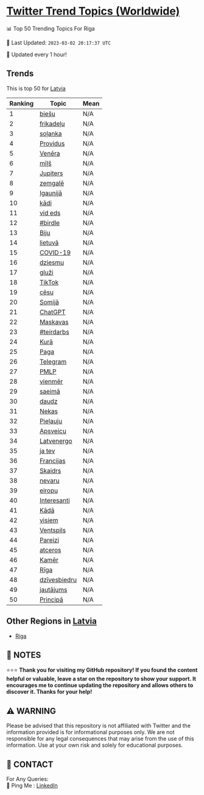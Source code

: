 [Twitter Trend Topics (Worldwide)](https://github.com/ErcinDedeoglu/Twitter-Trend-Topics)
==========


📊 Top 50 Trending Topics For Riga

📆 Last Updated: `2023-03-02 20:17:37 UTC`

🔧 Updated every 1 hour!


## Trends

This is top 50 for [Latvia](</Latvia>)

| Ranking | Topic | Mean |
| ------- | ------------ | ------------ |
| 1 | [biešu](http://twitter.com/search?q=bie%c5%a1u) | N/A |
| 2 | [frikadeļu](http://twitter.com/search?q=frikade%c4%bcu) | N/A |
| 3 | [soļanka](http://twitter.com/search?q=so%c4%bcanka) | N/A |
| 4 | [Providus](http://twitter.com/search?q=Providus) | N/A |
| 5 | [Venēra](http://twitter.com/search?q=Ven%c4%93ra) | N/A |
| 6 | [mīļš](http://twitter.com/search?q=m%c4%ab%c4%bc%c5%a1) | N/A |
| 7 | [Jupiters](http://twitter.com/search?q=Jupiters) | N/A |
| 8 | [zemgalē](http://twitter.com/search?q=zemgal%c4%93) | N/A |
| 9 | [Igaunijā](http://twitter.com/search?q=Igaunij%c4%81) | N/A |
| 10 | [kādi](http://twitter.com/search?q=k%c4%81di) | N/A |
| 11 | [vid eds](http://twitter.com/search?q=vid+eds) | N/A |
| 12 | [#birdle](http://twitter.com/search?q=%23birdle) | N/A |
| 13 | [Biju](http://twitter.com/search?q=Biju) | N/A |
| 14 | [lietuvā](http://twitter.com/search?q=lietuv%c4%81) | N/A |
| 15 | [COVID-19](http://twitter.com/search?q=COVID-19) | N/A |
| 16 | [dziesmu](http://twitter.com/search?q=dziesmu) | N/A |
| 17 | [gluži](http://twitter.com/search?q=glu%c5%bei) | N/A |
| 18 | [TikTok](http://twitter.com/search?q=TikTok) | N/A |
| 19 | [cēsu](http://twitter.com/search?q=c%c4%93su) | N/A |
| 20 | [Somijā](http://twitter.com/search?q=Somij%c4%81) | N/A |
| 21 | [ChatGPT](http://twitter.com/search?q=ChatGPT) | N/A |
| 22 | [Maskavas](http://twitter.com/search?q=Maskavas) | N/A |
| 23 | [#teirdarbs](http://twitter.com/search?q=%23teirdarbs) | N/A |
| 24 | [Kurā](http://twitter.com/search?q=Kur%c4%81) | N/A |
| 25 | [Paga](http://twitter.com/search?q=Paga) | N/A |
| 26 | [Telegram](http://twitter.com/search?q=Telegram) | N/A |
| 27 | [PMLP](http://twitter.com/search?q=PMLP) | N/A |
| 28 | [vienmēr](http://twitter.com/search?q=vienm%c4%93r) | N/A |
| 29 | [saeimā](http://twitter.com/search?q=saeim%c4%81) | N/A |
| 30 | [daudz](http://twitter.com/search?q=daudz) | N/A |
| 31 | [Nekas](http://twitter.com/search?q=Nekas) | N/A |
| 32 | [Pieļauju](http://twitter.com/search?q=Pie%c4%bcauju) | N/A |
| 33 | [Apsveicu](http://twitter.com/search?q=Apsveicu) | N/A |
| 34 | [Latvenergo](http://twitter.com/search?q=Latvenergo) | N/A |
| 35 | [ja tev](http://twitter.com/search?q=ja+tev) | N/A |
| 36 | [Francijas](http://twitter.com/search?q=Francijas) | N/A |
| 37 | [Skaidrs](http://twitter.com/search?q=Skaidrs) | N/A |
| 38 | [nevaru](http://twitter.com/search?q=nevaru) | N/A |
| 39 | [eiropu](http://twitter.com/search?q=eiropu) | N/A |
| 40 | [Interesanti](http://twitter.com/search?q=Interesanti) | N/A |
| 41 | [Kādā](http://twitter.com/search?q=K%c4%81d%c4%81) | N/A |
| 42 | [visiem](http://twitter.com/search?q=visiem) | N/A |
| 43 | [Ventspils](http://twitter.com/search?q=Ventspils) | N/A |
| 44 | [Pareizi](http://twitter.com/search?q=Pareizi) | N/A |
| 45 | [atceros](http://twitter.com/search?q=atceros) | N/A |
| 46 | [Kamēr](http://twitter.com/search?q=Kam%c4%93r) | N/A |
| 47 | [Rīga](http://twitter.com/search?q=R%c4%abga) | N/A |
| 48 | [dzīvesbiedru](http://twitter.com/search?q=dz%c4%abvesbiedru) | N/A |
| 49 | [jautājums](http://twitter.com/search?q=jaut%c4%81jums) | N/A |
| 50 | [Principā](http://twitter.com/search?q=Princip%c4%81) | N/A |



## Other Regions in [Latvia](</Latvia>)

* [Riga](</Latvia/Riga.md>)



## 📝 NOTES

⭐⭐⭐ **Thank you for visiting my GitHub repository! If you found the content helpful or valuable, leave a star on the repository to show your support. It encourages me to continue updating the repository and allows others to discover it. Thanks for your help!**


## ⚠️ WARNING

Please be advised that this repository is not affiliated with Twitter and the information provided is for informational purposes only. We are not responsible for any legal consequences that may arise from the use of this information. Use at your own risk and solely for educational purposes.


## 📨 CONTACT

 For Any Queries:  
            🏓 Ping Me : [LinkedIn](https://www.linkedin.com/in/ercindedeoglu/)

